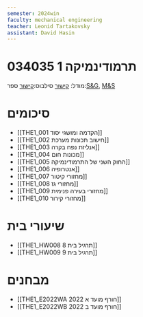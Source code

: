 ```yaml
---
semester: 2024win
faculty: mechanical engineering
teacher: Leonid Tartakovsky
assistant: David Hasin
---
```

# 034035 תרמודינמיקה 1
מודל: [קישור](https://moodle2324.technion.ac.il/course/view.php?id=128)
סילבוס:[קישור](https://moodle2324.technion.ac.il/pluginfile.php/195465/mod_resource/content/1/Syllabus_Thermo_Winter%202023-2024.pdf)
ספר:[S&G](https://libgen.rs/book/index.php?md5=BEDA941ADA35DC6F38039562542046CF), [M&S](https://libgen.rs/book/index.php?md5=CB4CA4EE5C0560DE71BDAF9F81B3C163)

# סיכומים

- [[THE1_001 הקדמה ומושגי יסוד]]
- [[THE1_002 חישוב תכונות מערכת]]
- [[THE1_003 אנליזת נפח בקרה]]
- [[THE1_004 מכונות חום]]
- [[THE1_005 החוק השני של התרמודינמיקה]]
- [[THE1_006 אנטרופיה]]
-  [[THE1_007 מחזורי קיטור]]
- [[THE1_008 מחזורי גז]]
- [[THE1_009 מחזורי בעירה פנימית]]
- [[THE1_010 מחזורי קירור]]


# שיעורי בית

- [[THE1_HW008 תרגיל בית 8]]
- [[THE1_HW009 תרגיל בית 9]]

# מבחנים
- [[THE1_E2022WA 2022 חורף מועד א]]
- [[THE1_E2022WB 2022 חורף מועד ב]]